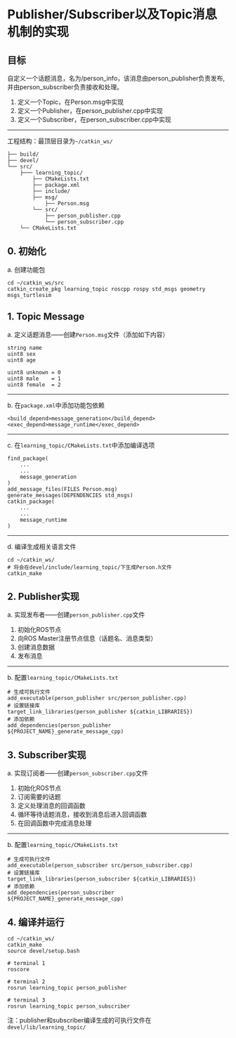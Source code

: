 # Publisher/Subscriber以及Topic消息机制的实现
## 目标
自定义一个话题消息，名为/person_info，该消息由person_publisher负责发布, 并由person_subscriber负责接收和处理。
1. 定义一个Topic，在Person.msg中实现
2. 定义一个Publisher，在person_publisher.cpp中实现
3. 定义一个Subscriber，在person_subscriber.cpp中实现
---
工程结构：最顶层目录为`~/catkin_ws/`
```
├── build/
├── devel/
└── src/
    ├─── learning_topic/
        ├── CMakeLists.txt
        ├── package.xml
        ├── include/
        ├── msg/
            ├── Person.msg
        └── src/
            ├── person_publisher.cpp
            └── person_subscriber.cpp
    └── CMakeLists.txt
```

## 0. 初始化
a. 创建功能包
```
cd ~/catkin_ws/src
catkin_create_pkg learning_topic roscpp rospy std_msgs geometry msgs_turtlesim
```
## 1. Topic Message
a. 定义话题消息——创建`Person.msg`文件（添加如下内容）
```
string name
uint8 sex
uint8 age

uint8 unknown = 0
uint8 male    = 1
uint8 female  = 2
```
---
b. 在`package.xml`中添加功能包依赖
```
<build_depend>message_generation</build_depend>
<exec_depend>message_runtime</exec_depend>
```
---
c. 在`learning_topic/CMakeLists.txt`中添加编译选项
```
find_package(
    ...
    ...
    message_generation
)
add_message_files(FILES Person.msg)
generate_messages(DEPENDENCIES std_msgs)
catkin_package(
    ...
    ...
    message_runtime
)
```
---
d. 编译生成相关语言文件
```
cd ~/catkin_ws/
# 将会在devel/include/learning_topic/下生成Person.h文件
catkin_make
```
## 2. Publisher实现
a. 实现发布者——创建`person_publisher.cpp`文件
1. 初始化ROS节点
2. 向ROS Master注册节点信息（话题名、消息类型）
3. 创建消息数据
4. 发布消息
---
b. 配置`learning_topic/CMakeLists.txt`
```
# 生成可执行文件
add_executable(person_publisher src/person_publisher.cpp)
# 设置链接库
target_link_libraries(person_publisher ${catkin_LIBRARIES})
# 添加依赖
add_dependencies(person_publisher ${PROJECT_NAME}_generate_message_cpp)
```

## 3. Subscriber实现
a. 实现订阅者——创建`person_subscriber.cpp`文件
1. 初始化ROS节点
2. 订阅需要的话题
3. 定义处理消息的回调函数
4. 循环等待话题消息，接收到消息后进入回调函数
5. 在回调函数中完成消息处理
---
b. 配置`learning_topic/CMakeLists.txt`
```
# 生成可执行文件
add_executable(person_subscriber src/person_subscriber.cpp)
# 设置链接库
target_link_libraries(person_subscriber ${catkin_LIBRARIES})
# 添加依赖
add_dependencies(person_subscriber ${PROJECT_NAME}_generate_message_cpp)
```
## 4. 编译并运行

```
cd ~/catkin_ws/
catkin_make
source devel/setup.bash

# terminal 1
roscore

# terminal 2
rosrun learning_topic person_publisher

# terminal 3
rosrun learning_topic person_subscriber
```
注：publisher和subscriber编译生成的可执行文件在`devel/lib/learning_topic/`